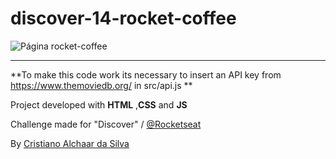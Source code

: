 # discover-14-rocket-coffee

![Página rocket-coffee](https://s3.us-west-2.amazonaws.com/secure.notion-static.com/f35a907f-c404-4e99-9de0-9e513e24df49/Kapture_2021-11-16_at_15.31.34.gif?X-Amz-Algorithm=AWS4-HMAC-SHA256&X-Amz-Content-Sha256=UNSIGNED-PAYLOAD&X-Amz-Credential=AKIAT73L2G45EIPT3X45%2F20230201%2Fus-west-2%2Fs3%2Faws4_request&X-Amz-Date=20230201T185154Z&X-Amz-Expires=86400&X-Amz-Signature=58e735472ffa6f3e640bcfde8784748b578e134e680cfc828cc0e7cdded941f7&X-Amz-SignedHeaders=host&x-id=GetObject)

---------------

**To make this code work its necessary to insert an API key from https://www.themoviedb.org/ in src/api.js **

Project developed with __HTML__ ,__CSS__ and __JS__

Challenge made for "Discover" / [@Rocketseat](https://github.com/Rocketseat)

By [Cristiano Alchaar da Silva](https://github.com/CristianoAlchaar)
